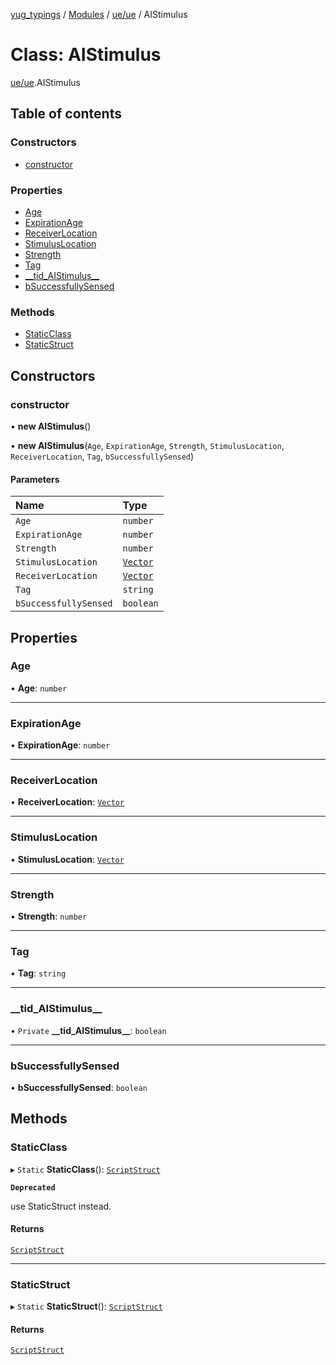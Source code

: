 [yug_typings](../README.md) / [Modules](../modules.md) / [ue/ue](../modules/ue_ue.md) / AIStimulus

# Class: AIStimulus

[ue/ue](../modules/ue_ue.md).AIStimulus

## Table of contents

### Constructors

- [constructor](ue_ue.AIStimulus.md#constructor)

### Properties

- [Age](ue_ue.AIStimulus.md#age)
- [ExpirationAge](ue_ue.AIStimulus.md#expirationage)
- [ReceiverLocation](ue_ue.AIStimulus.md#receiverlocation)
- [StimulusLocation](ue_ue.AIStimulus.md#stimuluslocation)
- [Strength](ue_ue.AIStimulus.md#strength)
- [Tag](ue_ue.AIStimulus.md#tag)
- [\_\_tid\_AIStimulus\_\_](ue_ue.AIStimulus.md#__tid_aistimulus__)
- [bSuccessfullySensed](ue_ue.AIStimulus.md#bsuccessfullysensed)

### Methods

- [StaticClass](ue_ue.AIStimulus.md#staticclass)
- [StaticStruct](ue_ue.AIStimulus.md#staticstruct)

## Constructors

### constructor

• **new AIStimulus**()

• **new AIStimulus**(`Age`, `ExpirationAge`, `Strength`, `StimulusLocation`, `ReceiverLocation`, `Tag`, `bSuccessfullySensed`)

#### Parameters

| Name | Type |
| :------ | :------ |
| `Age` | `number` |
| `ExpirationAge` | `number` |
| `Strength` | `number` |
| `StimulusLocation` | [`Vector`](ue_ue_s.Vector.md) |
| `ReceiverLocation` | [`Vector`](ue_ue_s.Vector.md) |
| `Tag` | `string` |
| `bSuccessfullySensed` | `boolean` |

## Properties

### Age

• **Age**: `number`

___

### ExpirationAge

• **ExpirationAge**: `number`

___

### ReceiverLocation

• **ReceiverLocation**: [`Vector`](ue_ue_s.Vector.md)

___

### StimulusLocation

• **StimulusLocation**: [`Vector`](ue_ue_s.Vector.md)

___

### Strength

• **Strength**: `number`

___

### Tag

• **Tag**: `string`

___

### \_\_tid\_AIStimulus\_\_

• `Private` **\_\_tid\_AIStimulus\_\_**: `boolean`

___

### bSuccessfullySensed

• **bSuccessfullySensed**: `boolean`

## Methods

### StaticClass

▸ `Static` **StaticClass**(): [`ScriptStruct`](ue_ue.ScriptStruct.md)

**`Deprecated`**

use StaticStruct instead.

#### Returns

[`ScriptStruct`](ue_ue.ScriptStruct.md)

___

### StaticStruct

▸ `Static` **StaticStruct**(): [`ScriptStruct`](ue_ue.ScriptStruct.md)

#### Returns

[`ScriptStruct`](ue_ue.ScriptStruct.md)
